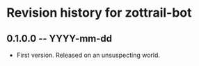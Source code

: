 # Revision history for zottrail-bot

## 0.1.0.0  -- YYYY-mm-dd

* First version. Released on an unsuspecting world.
